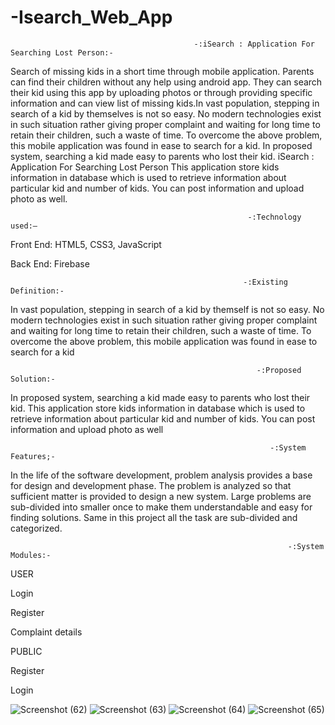 # -Isearch_Web_App
                                             -:iSearch : Application For Searching Lost Person:-


Search of missing kids in a short time through mobile application. Parents can find their children without any help using android app. They can search their kid using this app by uploading photos or through providing specific information and can view list of missing kids.In vast population, stepping in search of a kid by themselves is not so easy. No modern technologies exist in such situation rather giving proper complaint and waiting for long time to retain their children, such a waste of time. To overcome the above problem, this mobile application was found in ease to search for a kid. In proposed system, searching a kid made easy to parents who lost their kid. iSearch : Application For Searching Lost Person This application store kids information in database which is used to retrieve information about particular kid and number of kids. You can post information and upload photo as well.
                                                         
                                                         
                                                         -:Technology used:–
Front End: HTML5, CSS3, JavaScript


Back End: Firebase

                                                        -:Existing Definition:-
In vast population, stepping in search of a kid by themself is not so easy. No modern technologies exist in such situation rather giving proper complaint and waiting for long time to retain their children, such a waste of time. To overcome the above problem, this mobile application was found in ease to search for a kid

                                                           -:Proposed Solution:-
In proposed system, searching a kid made easy to parents who lost their kid. This application store kids information in database which is used to retrieve information about particular kid and number of kids. You can post information and upload photo as well

                                                              -:System Features;-
In the life of the software development, problem analysis provides a base for design and development phase. The problem is analyzed so that sufficient matter is provided to design a new system. Large problems are sub-divided into smaller once to make them understandable and easy for finding solutions. Same in this project all the task are sub-divided and categorized.

                                                                  -:System Modules:-

USER

Login

Register

Complaint details

PUBLIC

Register

Login


![Screenshot (62)](https://user-images.githubusercontent.com/60213161/136519908-2f720608-cec0-4bda-bef8-c1e8793d51af.png)
![Screenshot (63)](https://user-images.githubusercontent.com/60213161/136519976-314b11cd-9f0e-448c-9787-09e9c844c701.png)
![Screenshot (64)](https://user-images.githubusercontent.com/60213161/136520048-1a96daa6-92ae-4415-a778-d91c2691840a.png)
![Screenshot (65)](https://user-images.githubusercontent.com/60213161/136520101-91644f29-d7e8-48cd-9420-921f3ea648d7.png)

